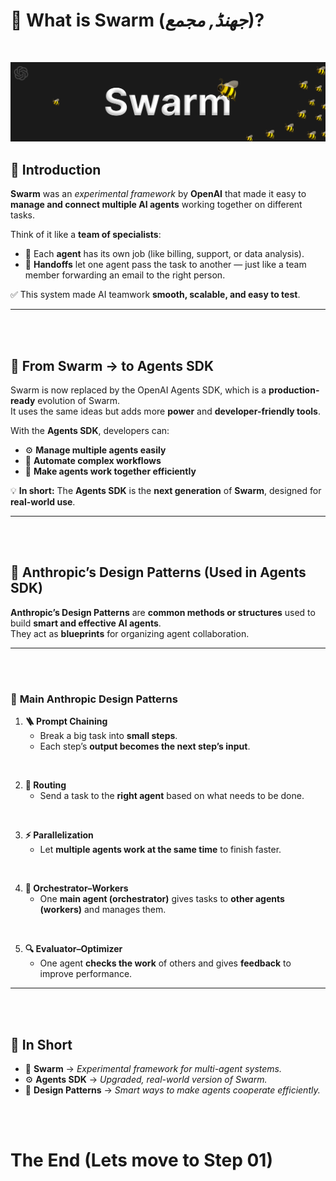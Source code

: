 # 🧠 **What is Swarm (_جھنڈ, مجمع_)?**
<br>

![OpenAI Swarm](images/swarm.png)


## 🚀 **Introduction**

**Swarm** was an *experimental framework* by **OpenAI** that made it easy to **manage and connect multiple AI agents** working together on different tasks.

Think of it like a **team of specialists**:

- 🧾 Each **agent** has its own job (like billing, support, or data analysis).  
- 🔄 **Handoffs** let one agent pass the task to another — just like a team member forwarding an email to the right person.  

✅ This system made AI teamwork **smooth, scalable, and easy to test**.

---
<br>
<br>


## 🔁 **From Swarm → to Agents SDK**

Swarm is now replaced by the OpenAI Agents SDK, which is a **production-ready** evolution of Swarm.  
It uses the same ideas but adds more **power** and **developer-friendly tools**.

With the **Agents SDK**, developers can:

- ⚙️ **Manage multiple agents easily**  
- 🤖 **Automate complex workflows**  
- 🤝 **Make agents work together efficiently**

💡 **In short:** The **Agents SDK** is the **next generation** of **Swarm**, designed for **real-world use**.

---
<br>
<br>



## 🧩 **Anthropic’s Design Patterns (Used in Agents SDK)**

**Anthropic’s Design Patterns** are **common methods or structures** used to build **smart and effective AI agents**.  
They act as **blueprints** for organizing agent collaboration.

---

<br>
<br>


### 🧱 **Main Anthropic Design Patterns**

1. **🪜 Prompt Chaining**  
   - Break a big task into **small steps**.  
   - Each step’s **output becomes the next step’s input**.  
<br>

2. **🧭 Routing**  
   - Send a task to the **right agent** based on what needs to be done.  

<br>

3. **⚡ Parallelization**  
   - Let **multiple agents work at the same time** to finish faster.  

<br>

4. **🎯 Orchestrator–Workers**  
   - One **main agent (orchestrator)** gives tasks to **other agents (workers)** and manages them.  
<br>


5. **🔍 Evaluator–Optimizer**  
   - One agent **checks the work** of others and gives **feedback** to improve performance.  

---


<br>
<br>


## 🧾 **In Short**

- 🧠 **Swarm** → *Experimental framework for multi-agent systems.*  
- ⚙️ **Agents SDK** → *Upgraded, real-world version of Swarm.*  
- 🧩 **Design Patterns** → *Smart ways to make agents cooperate efficiently.*


<br>
<br>

# The End (Lets move to Step 01)

